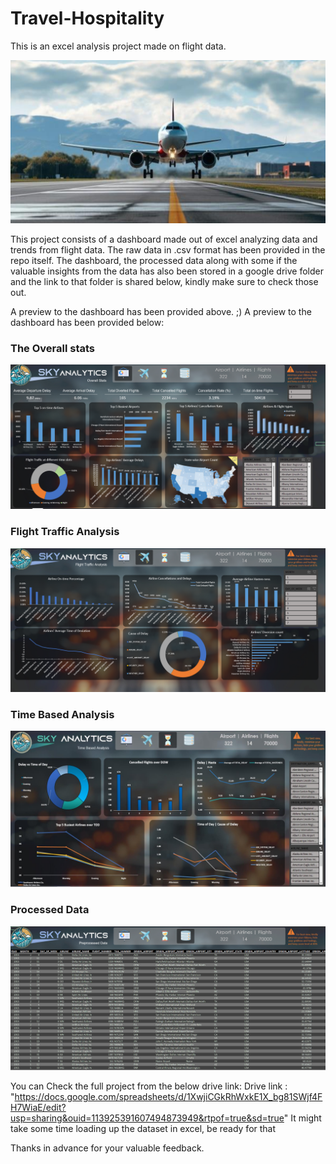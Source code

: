 # Travel-Hospitality
This is an excel analysis project made on flight data.

![Flight](https://github.com/Saurabh-Ratnaparkhi/Excel-Sky-analytics/blob/main/Assets/Flight_wallpaper.png)

This project consists of a dashboard made out of excel analyzing data and trends from flight data. The raw data in .csv format
has been provided in the repo itself.
The dashboard, the processed data along with some if the valuable insights from the data has also been stored in a google drive folder
and the link to that folder is shared below, kindly make sure to check those out.

A preview to the dashboard has been provided above.
;)
A preview to the dashboard has been provided below:

<h3>The Overall stats</h3>

![pg1](https://github.com/Saurabh-Ratnaparkhi/Excel-Sky-analytics/blob/main/Assets/Dashboard1(Overall_stats).png)

<h3>Flight Traffic Analysis</h3>

![pg2](https://github.com/Saurabh-Ratnaparkhi/Excel-Sky-analytics/blob/main/Assets/Dashboard2(Flight_Traffic_Analysis).png)

<h3>Time Based Analysis</h3>

![pg3](https://github.com/Saurabh-Ratnaparkhi/Excel-Sky-analytics/blob/main/Assets/Dashboard3(Time_Based_Analysis).png)

<h3>Processed Data</h3>

![pg4](https://github.com/Saurabh-Ratnaparkhi/Excel-Sky-analytics/blob/main/Assets/Slide1%20(Processed_Data).png)


You can Check the full project from the below drive link:
Drive link : "https://docs.google.com/spreadsheets/d/1XwjiCGkRhWxkE1X_bg81SWjf4FH7WiaE/edit?usp=sharing&ouid=113925391607494873949&rtpof=true&sd=true"
It might take some time loading up the dataset in excel, be ready for that

Thanks in advance for your valuable feedback.
